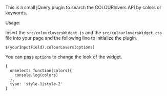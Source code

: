 This is a small jQuery plugin to search the COLOURlovers API by colors or keywords.

Usage:

Insert the `src/colourloversWidget.js` and the `src/colourloversWidget.css` file into your page
and the following line to initialize the plugin.

```
$(yourInputField).colourLovers(options)
```

You can pass `options` to change the look of the widget.

```
{
  onSelect: function(colors){
    console.log(colors)
  },
  type: 'style-1|style-2'
}
```
